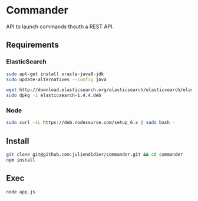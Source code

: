 # Commander

API to launch commands thouth a REST API.

## Requirements

### ElasticSearch

```bash
sudo apt-get install oracle-java8-jdk
sudo update-alternatives --config java

wget http://download.elasticsearch.org/elasticsearch/elasticsearch/elasticsearch-1.4.4.deb
sudo dpkg -i elasticsearch-1.4.4.deb
```

### Node

```bash
sudo curl -sL https://deb.nodesource.com/setup_6.x | sudo bash -
```

## Install

```bash
git clone git@github.com:juliendidier/commander.git && cd commander
npm install
```

## Exec

```bash
node app.js
```
